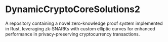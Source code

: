 # DynamicCryptoCoreSolutions2
A repository containing a novel zero-knowledge proof system implemented in Rust, leveraging zk-SNARKs with custom elliptic curves for enhanced performance in privacy-preserving cryptocurrency transactions.
